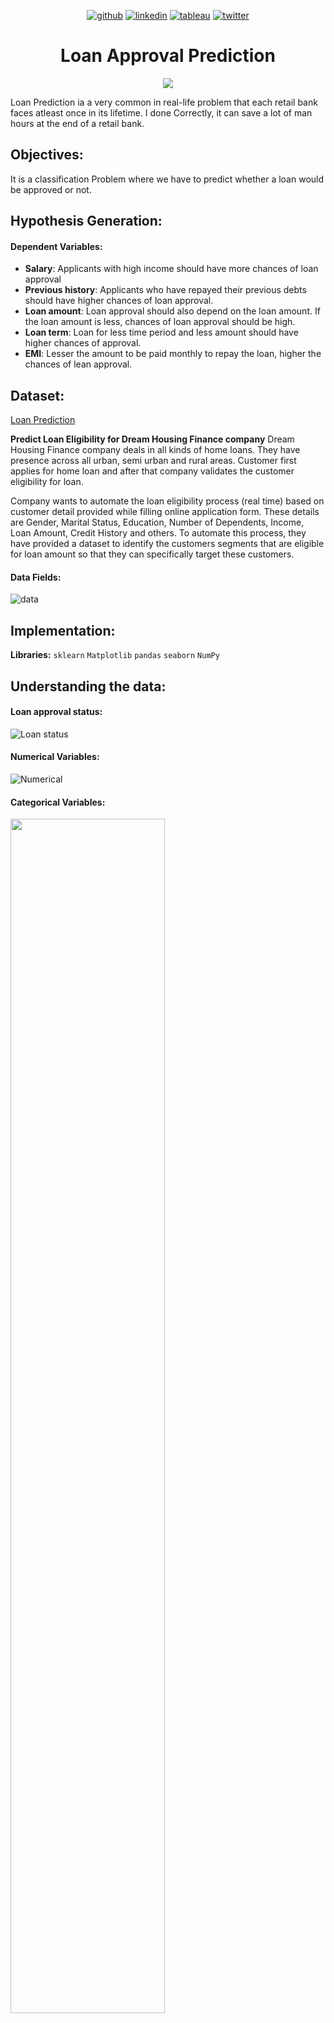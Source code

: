 <div align="center">
  
[1]: https://github.com/Pradnya1208
[2]: https://www.linkedin.com/in/pradnya-patil-b049161ba/
[3]: https://public.tableau.com/app/profile/pradnya.patil3254#!/
[4]: https://twitter.com/Pradnya1208


[![github](https://raw.githubusercontent.com/Pradnya1208/Telecom-Customer-Churn-prediction/c292abd3f9cc647a7edc0061193f1523e9c05e1f/icons/git.svg)][1]
[![linkedin](https://raw.githubusercontent.com/Pradnya1208/Telecom-Customer-Churn-prediction/9f5c4a255972275ced549ea6e34ef35019166944/icons/iconmonstr-linkedin-5.svg)][2]
[![tableau](https://raw.githubusercontent.com/Pradnya1208/Telecom-Customer-Churn-prediction/e257c5d6cf02f13072429935b0828525c601414f/icons/icons8-tableau-software%20(1).svg)][3]
[![twitter](https://raw.githubusercontent.com/Pradnya1208/Telecom-Customer-Churn-prediction/c9f9c5dc4e24eff0143b3056708d24650cbccdde/icons/iconmonstr-twitter-5.svg)][4]

</div>

# <div align="center">Loan Approval Prediction</div>
<div align="center">
<img src = "https://github.com/Pradnya1208/Loan-approval-prediction/blob/main/output/loan-approved.png?raw=true">
</div>


Loan Prediction ia a very common in real-life problem that each retail bank faces atleast once in its lifetime. I done Correctly, it can save a lot of man hours at the end of a retail bank.
## Objectives:
It is a classification Problem where we have to predict whether a loan would be approved or not.

## Hypothesis Generation:
#### Dependent Variables:
- **Salary**: Applicants with high income should have more chances of loan approval
- **Previous history**: Applicants who have repayed their previous debts should have higher chances of loan approval.
- **Loan amount**: Loan approval should also depend on the loan amount. If the loan amount is less, chances of loan approval should be high.
- **Loan term**: Loan for less time period and less amount should have higher chances of approval.
- **EMI**: Lesser the amount to be paid monthly to repay the loan, higher the chances of lean approval.


## Dataset:
[Loan Prediction](https://datahack.analyticsvidhya.com/contest/practice-problem-loan-prediction-iii/)

**Predict Loan Eligibility for Dream Housing Finance company**
Dream Housing Finance company deals in all kinds of home loans. They have presence across all urban, semi urban and rural areas. Customer first applies for home loan and after that company validates the customer eligibility for loan.

Company wants to automate the loan eligibility process (real time) based on customer detail provided while filling online application form. These details are Gender, Marital Status, Education, Number of Dependents, Income, Loan Amount, Credit History and others. To automate this process, they have provided a dataset to identify the customers segments that are eligible for loan amount so that they can specifically target these customers.

#### Data Fields:
![data](https://github.com/Pradnya1208/Loan-approval-prediction/blob/main/output/train.PNG?raw=true)

## Implementation:

**Libraries:** `sklearn` `Matplotlib` `pandas` `seaborn` `NumPy` 
## Understanding the data:
#### Loan approval status:
![Loan status](https://github.com/Pradnya1208/Loan-approval-prediction/blob/main/output/loan_status.PNG?raw=true)
#### Numerical Variables:
![Numerical](https://github.com/Pradnya1208/Loan-approval-prediction/blob/main/output/numerical.PNG?raw=true)


#### Categorical Variables:
<img src = "https://github.com/Pradnya1208/Loan-approval-prediction/blob/main/output/categorical.PNG?raw=true" width ="70%">



### Misiing value imputation:
```
train["Gender"].fillna(train["Gender"].mode()[0], inplace=True)
train["Married"].fillna(train["Married"].mode()[0], inplace=True)
train["Dependents"].fillna(train["Dependents"].mode()[0], inplace=True)
train["Self_Employed"].fillna(train["Self_Employed"].mode()[0], inplace=True)
train["Credit_History"].fillna(train["Credit_History"].mode()[0], inplace=True)
```

![dist](https://github.com/Pradnya1208/Loan-approval-prediction/blob/main/output/dist.PNG?raw=true)
Due to the presence of Outliers bulk of data in the Loan amount is at the left and the tail at the right is longer i.e. the data has Right skewness. we can use Log tranformation to remove the skewness of the data, it does not affect the small values much but reduces the larger values.

```
# Log transformation
train["LoanAmount_log"] = np.log(train["LoanAmount"])
test_data["LoanAmount_log"] = np.log(test_data["LoanAmount"])
```
![transformed](https://github.com/Pradnya1208/Loan-approval-prediction/blob/main/output/transformed.PNG?raw=true)


## Model Training and Evaluation:
### Feature Importances:
![importance](https://github.com/Pradnya1208/Loan-approval-prediction/blob/main/output/feature%20importance.PNG?raw=true)

### Results of various models:
![models](https://github.com/Pradnya1208/Loan-approval-prediction/blob/main/output/models.PNG?raw=true)

![ROC](https://github.com/Pradnya1208/Loan-approval-prediction/blob/main/output/roc.PNG?raw=true)


## Optimizations:
For optimization we are using Cross Validation and Hyper Parameter Tuning.
#### Results after cross validation:
- Accuracy:
```
{'LogisticRegression': [0.7377049180327868, 0.04056751358116207],
 'KNeighborsClassifier': [0.6140077302412368, 0.016665887272068795],
 'GaussianNB': [0.783406637345062, 0.023724757270509555],
 'DecisionTreeClassifier': [0.693815807010529, 0.01954930344811238],
 'RandomForestClassifier': [0.7882980141276823, 0.019662051295215595],
 'AdaBoostClassifier': [0.7866186858589896, 0.02231507202012775],
 'GradientBoostingClassifier': [0.7720111955217913, 0.030242126729569573],
 'XGBClassifier': [0.7589497534319605, 0.01834053196492521]}
 ```
 - roc_auc:
```
{'LogisticRegression': [0.7613108752272838, 0.0572604451135635],
 'KNeighborsClassifier': [0.5091802186461629, 0.025701960476993368],
 'GaussianNB': [0.7545628021789013, 0.025945127116381292],
 'DecisionTreeClassifier': [0.6466124020458385, 0.031276977676230555],
 'RandomForestClassifier': [0.759339761545644, 0.03629165276048184],
 'AdaBoostClassifier': [0.7278719044972914, 0.04367138332205218],
 'GradientBoostingClassifier': [0.7357179335971906, 0.04536974947781717],
 'XGBClassifier': [0.7614087443344408, 0.025850559057545144]}
```

#### Hyperparameter Tuning:
![aftertuning](https://github.com/Pradnya1208/Loan-approval-prediction/blob/main/output/aftertuning.PNG?raw=true)


### Lessons Learned
`Data Imputation`
`Cross Validation`
`Hyperparameter Tuning`



### Feedback

If you have any feedback, please reach out at pradnyapatil671@gmail.com


### 🚀 About Me
#### Hi, I'm Pradnya! 👋
I am an AI Enthusiast and  Data science & ML practitioner

[1]: https://github.com/Pradnya1208
[2]: https://www.linkedin.com/in/pradnya-patil-b049161ba/
[3]: https://public.tableau.com/app/profile/pradnya.patil3254#!/
[4]: https://twitter.com/Pradnya1208


[![github](https://raw.githubusercontent.com/Pradnya1208/Telecom-Customer-Churn-prediction/c292abd3f9cc647a7edc0061193f1523e9c05e1f/icons/git.svg)][1]
[![linkedin](https://raw.githubusercontent.com/Pradnya1208/Telecom-Customer-Churn-prediction/9f5c4a255972275ced549ea6e34ef35019166944/icons/iconmonstr-linkedin-5.svg)][2]
[![tableau](https://raw.githubusercontent.com/Pradnya1208/Telecom-Customer-Churn-prediction/e257c5d6cf02f13072429935b0828525c601414f/icons/icons8-tableau-software%20(1).svg)][3]
[![twitter](https://raw.githubusercontent.com/Pradnya1208/Telecom-Customer-Churn-prediction/c9f9c5dc4e24eff0143b3056708d24650cbccdde/icons/iconmonstr-twitter-5.svg)][4]

